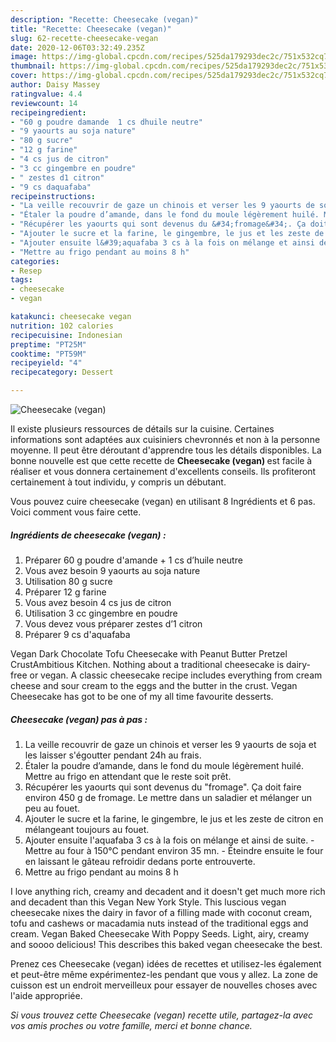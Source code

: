 ```yaml
---
description: "Recette: Cheesecake (vegan)"
title: "Recette: Cheesecake (vegan)"
slug: 62-recette-cheesecake-vegan
date: 2020-12-06T03:32:49.235Z
image: https://img-global.cpcdn.com/recipes/525da179293dec2c/751x532cq70/cheesecake-vegan-photo-principale-de-la-recette.jpg
thumbnail: https://img-global.cpcdn.com/recipes/525da179293dec2c/751x532cq70/cheesecake-vegan-photo-principale-de-la-recette.jpg
cover: https://img-global.cpcdn.com/recipes/525da179293dec2c/751x532cq70/cheesecake-vegan-photo-principale-de-la-recette.jpg
author: Daisy Massey
ratingvalue: 4.4
reviewcount: 14
recipeingredient:
- "60 g poudre damande  1 cs dhuile neutre"
- "9 yaourts au soja nature"
- "80 g sucre"
- "12 g farine"
- "4 cs jus de citron"
- "3 cc gingembre en poudre"
- " zestes d1 citron"
- "9 cs daquafaba"
recipeinstructions:
- "​La veille recouvrir de gaze un chinois et verser les 9 yaourts de soja et les laisser s&#39;égoutter pendant 24h au frais."
- "Étaler la poudre d’amande, dans le fond du moule légèrement huilé. Mettre au frigo en attendant que le reste soit prêt."
- "Récupérer les yaourts qui sont devenus du &#34;fromage&#34;. Ça doit faire environ 450 g de fromage. Le mettre dans un saladier et mélanger un peu au fouet."
- "Ajouter le sucre et la farine, le gingembre, le jus et les zeste de citron en mélangeant toujours au fouet."
- "Ajouter ensuite l&#39;aquafaba 3 cs à la fois on mélange et ainsi de suite. Mettre au four à 150°C pendant environ 35 mn. Éteindre ensuite le four en laissant le gâteau refroidir dedans porte entrouverte."
- "Mettre au frigo pendant au moins 8 h"
categories:
- Resep
tags:
- cheesecake
- vegan

katakunci: cheesecake vegan 
nutrition: 102 calories
recipecuisine: Indonesian
preptime: "PT25M"
cooktime: "PT59M"
recipeyield: "4"
recipecategory: Dessert

---
```



![Cheesecake (vegan)](https://img-global.cpcdn.com/recipes/525da179293dec2c/751x532cq70/cheesecake-vegan-photo-principale-de-la-recette.jpg)

Il existe plusieurs ressources de détails sur la cuisine. Certaines informations sont adaptées aux cuisiniers chevronnés et non à la personne moyenne. Il peut être déroutant d'apprendre tous les détails disponibles. La bonne nouvelle est que cette recette de <strong> Cheesecake (vegan) </strong> est facile à réaliser et vous donnera certainement d'excellents conseils. Ils profiteront certainement à tout individu, y compris un débutant.

<!--inarticleads1-->

Vous pouvez cuire cheesecake (vegan) en utilisant 8 Ingrédients et 6 pas. Voici comment vous faire cette.

##### Ingrédients de cheesecake (vegan) :

1. Préparer 60 g poudre d&#39;amande + 1 cs d’huile neutre
1. Vous avez besoin 9 yaourts au soja nature
1. Utilisation 80 g sucre
1. Préparer 12 g farine
1. Vous avez besoin 4 cs jus de citron
1. Utilisation 3 cc gingembre en poudre
1. Vous devez vous préparer  zestes d’1 citron
1. Préparer 9 cs d&#39;aquafaba


Vegan Dark Chocolate Tofu Cheesecake with Peanut Butter Pretzel CrustAmbitious Kitchen. Nothing about a traditional cheesecake is dairy-free or vegan. A classic cheesecake recipe includes everything from cream cheese and sour cream to the eggs and the butter in the crust. Vegan Cheesecake has got to be one of my all time favourite desserts. 

<!--inarticleads2-->

##### Cheesecake (vegan) pas à pas :

1. ​La veille recouvrir de gaze un chinois et verser les 9 yaourts de soja et les laisser s&#39;égoutter pendant 24h au frais.
1. Étaler la poudre d’amande, dans le fond du moule légèrement huilé. Mettre au frigo en attendant que le reste soit prêt.
1. Récupérer les yaourts qui sont devenus du &#34;fromage&#34;. Ça doit faire environ 450 g de fromage. Le mettre dans un saladier et mélanger un peu au fouet.
1. Ajouter le sucre et la farine, le gingembre, le jus et les zeste de citron en mélangeant toujours au fouet.
1. Ajouter ensuite l&#39;aquafaba 3 cs à la fois on mélange et ainsi de suite. - Mettre au four à 150°C pendant environ 35 mn. - Éteindre ensuite le four en laissant le gâteau refroidir dedans porte entrouverte.
1. Mettre au frigo pendant au moins 8 h


I love anything rich, creamy and decadent and it doesn&#39;t get much more rich and decadent than this Vegan New York Style. This luscious vegan cheesecake nixes the dairy in favor of a filling made with coconut cream, tofu and cashews or macadamia nuts instead of the traditional eggs and cream. Vegan Baked Cheesecake With Poppy Seeds. Light, airy, creamy and soooo delicious! This describes this baked vegan cheesecake the best. 

<!--inarticleads1-->

<p>
Prenez ces Cheesecake (vegan) idées de recettes et utilisez-les également et peut-être même expérimentez-les pendant que vous y allez. La zone de cuisson est un endroit merveilleux pour essayer de nouvelles choses avec l'aide appropriée.
</p>

<p>
<i>Si vous trouvez cette Cheesecake (vegan) recette utile, partagez-la avec vos amis proches ou votre famille, merci et bonne chance.</i>
</p>
